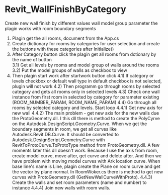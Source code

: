 # Revit_WallFinishByCategory
Create new wall finish by different values wall model group parameter
the plagin works with room boundary segments
1) Plagin get the all rooms, document from the App.cs
2) Create dictionary for rooms by categories for user selection and create the buttons with these categories after Initialize()
3) After Category button click the plagin get all rooms from dctionary by the name of button<br>
  3.1) Get all levels by rooms and model group of walls around the rooms
  3.2) Put the model groups of walls as checkbox to view 
4) Then plagin start work after startwork button click
  4.1) If category or levels checkbox or default wall type in default checkbox is not selected, plugin will not work
  4.2) Then programm go through rooms by selected category and gets all rooms only in selected levels
  4.3) Check one wall instance from first room in selected by category for parameter existing (ROOM_NUMBER_PARAM, ROOM_NAME_PARAM)
  4.4) Go through all rooms by selected category and levels. Start loop
    4.4.1) Get new axis for new wall
    4.4.2) The main problem - get new axis for the new walls due the ProtoGeometry.dll. 
    I this dll there is method to create the PolyCyrve on the Autodesk.DesignScript.Geometry.Curve. 
    When we get the boundary segments in room, we get all curves like Autodesk.Revit.DB.Curve.
    It should be converted to Autodesk.DesignScript.Geometry.Curve with RevitToProtoCurve.ToProtoType method from ProtoGeometry.dll.
    A few moments later this dll doesn't work. Because I use the axis from room, create model curve, move after, get curve and delete after. 
    And then we have problem with moving model curves with Ark location curve. 
    When base line's name is Line, plagin create the Plane on room curve and get the vector by plane normal.
    In RoomWoker.cs there is method to get new curves with ProtoGeometry.dll (GetNewWallCurveWithProto).
    4.4.3) Create the walls and set room parameters (name and number) to instance
    4.4.4) Join new walls with room walls.         
